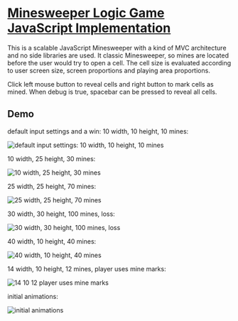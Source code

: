 # [Minesweeper Logic Game JavaScript Implementation](https://lahesis.github.io/JavaScript-Minesweeper/)

This is a scalable JavaScript Minesweeper with a kind of MVC architecture and no side libraries are used. It classic Minesweeper, so mines are located before the user would try to open a cell. The cell size is evaluated according to user screen size, screen proportions and playing area proportions.

Click left mouse button to reveal cells and right button to mark cells as mined. When debug is true, spacebar can be pressed to reveal all cells.

## Demo

default input settings and a win: 10 width, 10 height, 10 mines:

![default input settings: 10 width, 10 height, 10 mines](<https://github.com/LaHesis/JavaScript-Minesweeper/raw/master/demo/10 10 10 default win.png>)

10 width, 25 height, 30 mines:

![10 width, 25 height, 30 mines](<https://github.com/LaHesis/JavaScript-Minesweeper/raw/master/demo/10 25 30.png>)

25 width, 25 height, 70 mines:

![25 width, 25 height, 70 mines](<https://github.com/LaHesis/JavaScript-Minesweeper/raw/master/demo/25 25 70.png>)

30 width, 30 height, 100 mines, loss:

![30 width, 30 height, 100 mines, loss](<https://github.com/LaHesis/JavaScript-Minesweeper/raw/master/demo/30 30 100 loss.png>)

40 width, 10 height, 40 mines:

![40 width, 10 height, 40 mines](<https://github.com/LaHesis/JavaScript-Minesweeper/raw/master/demo/40 10 40.png>)

14 width, 10 height, 12 mines, player uses mine marks:

![14 10 12 player uses mine marks](<https://github.com/LaHesis/JavaScript-Minesweeper/raw/master/demo/14 10 12 player uses mine marks.png>)

initial animations:

![initial animations](<https://github.com/LaHesis/JavaScript-Minesweeper/raw/master/demo/initial animations.png>)
